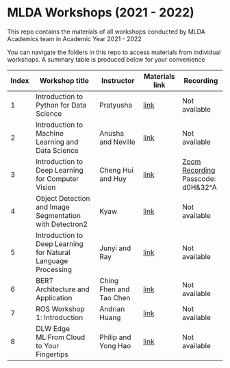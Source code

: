 # MLDA Workshops (2021 - 2022)

This repo contains the materials of all workshops conducted by MLDA Academics team in Academic Year 2021 - 2022

You can navigate the folders in this repo to access materials from individual workshops. A summary table is produced below for your convenience

Index | Workshop title | Instructor | Materials link | Recording
------|---------------|------------|----------------|----------
1 | Introduction to Python for Data Science | Pratyusha | [link](1.%20Python%20for%20DS) | Not available
2 | Introduction to Machine Learning and Data Science | Anusha and Neville | [link](2.%20Intro%20to%20ML%20and%20DS) | Not available
3 | Introduction to Deep Learning for Computer Vision | Cheng Hui and Huy | [link](3.%20Intro%20to%20CV) | [Zoom Recording](https://ntu-sg.zoom.us/rec/share/mTtfHT_AYUs-0f38okesi8sRmtkGzNcJn0jtxnCJIUe5KMqiIMLOXr8C5Sd0jCCT.zyDdLVYaPqJED-8M)<br />Passcode: d0H&32^A
4 | Object Detection and Image Segmentation with Detectron2 | Kyaw | [link](4.%20Detectron2) | Not available
5 | Introduction to Deep Learning for Natural Language Processing | Junyi and Ray | [link](5.%20Intro%20to%20NLP) | Not available
6 | BERT Architecture and Application | Ching Fhen and Tao Chen | [link](6.%20BERT) | Not available
7 | ROS Workshop 1: Introduction | Andrian Huang | [link](7.%20ROS%20Workshop%201) | Not available
8 | DLW Edge ML:From Cloud to Your Fingertips | Philip and Yong Hao | [link](8.%20DLW%20Edge%20ML) | Not available
